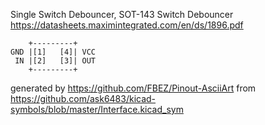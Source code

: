 Single Switch  Debouncer, SOT-143
Switch Debouncer
https://datasheets.maximintegrated.com/en/ds/1896.pdf


	    +---------+
	GND |[1]   [4]| VCC
	 IN |[2]   [3]| OUT
	    +---------+


generated by https://github.com/FBEZ/Pinout-AsciiArt from https://github.com/ask6483/kicad-symbols/blob/master/Interface.kicad_sym